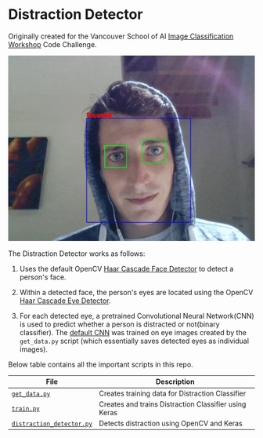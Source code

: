 # Distraction Detector

Originally created for the Vancouver School of AI [Image Classification Workshop](https://github.com/SchoolofAI-Vancouver/learn_image_classification_2) Code Challenge.

![demo](additional/demo.gif)

The Distraction Detector works as follows:

1. Uses the default OpenCV [Haar Cascade Face Detector](https://github.com/opencv/opencv/blob/master/data/haarcascades/haarcascade_frontalface_default.xml) to detect a person's face.

2. Within a detected face, the person's eyes are located using the OpenCV [Haar Cascade Eye Detector](https://github.com/opencv/opencv/blob/master/data/haarcascades/haarcascade_eye.xml).

3. For each detected eye, a pretrained Convolutional Neural Network(CNN) is used to predict whether a person is distracted or not(binary classifier). The [default CNN](https://github.com/johannesharmse/distraction_detection/blob/master/src/cnn/distraction_model.hdf5) was trained on eye images created by the `get_data.py` script (which essentially saves detected eyes as individual images).

Below table contains all the important scripts in this repo.

| File  | Description  |
|---|---|
| [`get_data.py`](https://github.com/johannesharmse/distraction_detection/blob/master/src/get_data.py)  | Creates training data for Distraction Classifier  |
| [`train.py`](https://github.com/johannesharmse/distraction_detection/blob/master/src/cnn/train.py)  | Creates and trains Distraction Classifier using Keras  |
| [`distraction_detector.py`](https://github.com/johannesharmse/distraction_detection/blob/master/src/distraction_detector.py)  | Detects distraction using OpenCV and Keras |

